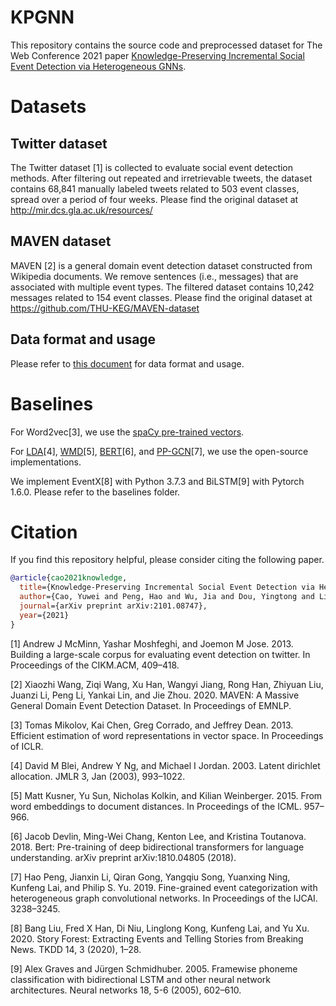 # KPGNN

This repository contains the source code and preprocessed dataset for The Web Conference 2021 paper [Knowledge-Preserving Incremental Social Event Detection via Heterogeneous GNNs](https://arxiv.org/pdf/2101.08747.pdf).

# Datasets

## Twitter dataset
The Twitter dataset [1] is collected to evaluate social event detection methods. 
After filtering out repeated and irretrievable tweets, the dataset contains 68,841 manually labeled tweets 
related to 503 event classes, spread over a period of four weeks. 
Please find the original dataset at http://mir.dcs.gla.ac.uk/resources/

## MAVEN dataset
MAVEN [2] is a general domain event detection dataset constructed from Wikipedia documents. 
We remove sentences (i.e., messages) that are associated with multiple event types. 
The filtered dataset contains 10,242 messages related to 154 event classes.
Please find the original dataset at https://github.com/THU-KEG/MAVEN-dataset

## Data format and usage
Please refer to [this document](https://github.com/YuweiCao-UIC/KPGNN/blob/main/datasets/data_usage.md) for data format and usage.

# Baselines
For Word2vec[3], we use the [spaCy pre-trained vectors](https://spacy.io/models/en#en_core_web_lg).

For [LDA](https://radimrehurek.com/gensim/models/ldamodel.html)[4], [WMD](https://tedboy.github.io/nlps/generated/generated/gensim.similarities.WmdSimilarity.html#gensim.similarities.WmdSimilarity)[5], [BERT](https://github.com/huggingface/transformers)[6], and [PP-GCN](https://github.com/RingBDStack/PPGCN)[7], we use the open-source implementations.

We implement EventX[8] with Python 3.7.3 and BiLSTM[9] with Pytorch 1.6.0. Please refer to the baselines folder. 

# Citation
If you find this repository helpful, please consider citing the following paper.

```bibtex
@article{cao2021knowledge,
  title={Knowledge-Preserving Incremental Social Event Detection via Heterogeneous GNNs},
  author={Cao, Yuwei and Peng, Hao and Wu, Jia and Dou, Yingtong and Li, Jianxin and Yu, Philip S},
  journal={arXiv preprint arXiv:2101.08747},
  year={2021}
}
```


[1] Andrew J McMinn, Yashar Moshfeghi, and Joemon M Jose. 2013. Building a large-scale corpus for evaluating event detection on twitter. In Proceedings of the CIKM.ACM, 409–418.

[2] Xiaozhi Wang, Ziqi Wang, Xu Han, Wangyi Jiang, Rong Han, Zhiyuan Liu, Juanzi Li, Peng Li, Yankai Lin, and Jie Zhou. 2020. MAVEN: A Massive General Domain
Event Detection Dataset. In Proceedings of EMNLP.

[3] Tomas Mikolov, Kai Chen, Greg Corrado, and Jeffrey Dean. 2013. Efficient estimation of word representations in vector space. In Proceedings of ICLR.

[4] David M Blei, Andrew Y Ng, and Michael I Jordan. 2003. Latent dirichlet allocation. JMLR 3, Jan (2003), 993–1022.

[5] Matt Kusner, Yu Sun, Nicholas Kolkin, and Kilian Weinberger. 2015. From word embeddings to document distances. In Proceedings of the ICML. 957–966.

[6] Jacob Devlin, Ming-Wei Chang, Kenton Lee, and Kristina Toutanova. 2018. Bert: Pre-training of deep bidirectional transformers for language understanding. arXiv preprint arXiv:1810.04805 (2018).

[7] Hao Peng, Jianxin Li, Qiran Gong, Yangqiu Song, Yuanxing Ning, Kunfeng Lai, and Philip S. Yu. 2019. Fine-grained event categorization with heterogeneous graph convolutional networks. In Proceedings of the IJCAI. 3238–3245.

[8] Bang Liu, Fred X Han, Di Niu, Linglong Kong, Kunfeng Lai, and Yu Xu. 2020. Story Forest: Extracting Events and Telling Stories from Breaking News. TKDD 14, 3 (2020), 1–28.

[9] Alex Graves and Jürgen Schmidhuber. 2005. Framewise phoneme classification with bidirectional LSTM and other neural network architectures. Neural networks 18, 5-6 (2005), 602–610.
